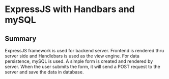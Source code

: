 # ExpressJS with Handbars and mySQL
  
## Summary  
ExpressJS framework is used for backend server. Frontend is rendered thru server side and Handlebars is used as the view engine. For data persistence, mySQL is used. A simple form is created and rendered by server. When the user submits the form, it will send a POST request to the server and save the data in database. 